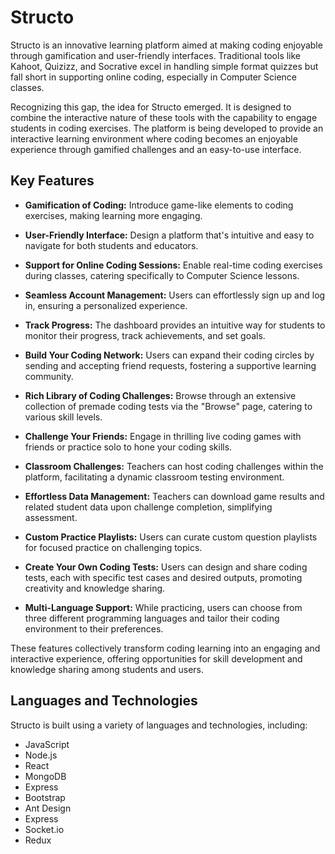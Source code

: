 # Structo

Structo is an innovative learning platform aimed at making coding enjoyable through gamification and user-friendly interfaces. Traditional tools like Kahoot, Quizizz, and Socrative excel in handling simple format quizzes but fall short in supporting online coding, especially in Computer Science classes.

Recognizing this gap, the idea for Structo emerged. It is designed to combine the interactive nature of these tools with the capability to engage students in coding exercises. The platform is being developed to provide an interactive learning environment where coding becomes an enjoyable experience through gamified challenges and an easy-to-use interface.

## Key Features

- **Gamification of Coding:** Introduce game-like elements to coding exercises, making learning more engaging.
- **User-Friendly Interface:** Design a platform that's intuitive and easy to navigate for both students and educators.
- **Support for Online Coding Sessions:** Enable real-time coding exercises during classes, catering specifically to Computer Science lessons.

- **Seamless Account Management:** Users can effortlessly sign up and log in, ensuring a personalized experience.
- **Track Progress:** The dashboard provides an intuitive way for students to monitor their progress, track achievements, and set goals.
- **Build Your Coding Network:** Users can expand their coding circles by sending and accepting friend requests, fostering a supportive learning community.
- **Rich Library of Coding Challenges:** Browse through an extensive collection of premade coding tests via the "Browse" page, catering to various skill levels.
- **Challenge Your Friends:** Engage in thrilling live coding games with friends or practice solo to hone your coding skills.
- **Classroom Challenges:** Teachers can host coding challenges within the platform, facilitating a dynamic classroom testing environment.
- **Effortless Data Management:** Teachers can download game results and related student data upon challenge completion, simplifying assessment.
- **Custom Practice Playlists:** Users can curate custom question playlists for focused practice on challenging topics.
- **Create Your Own Coding Tests:** Users can design and share coding tests, each with specific test cases and desired outputs, promoting creativity and knowledge sharing.
- **Multi-Language Support:** While practicing, users can choose from three different programming languages and tailor their coding environment to their preferences.

These features collectively transform coding learning into an engaging and interactive experience, offering opportunities for skill development and knowledge sharing among students and users.

## Languages and Technologies

Structo is built using a variety of languages and technologies, including:

- JavaScript
- Node.js
- React
- MongoDB
- Express
- Bootstrap
- Ant Design
- Express
- Socket.io
- Redux


